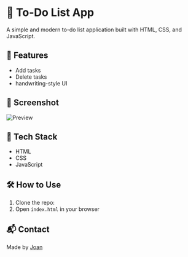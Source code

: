 # 📝 To-Do List App

A simple and modern to-do list application built with HTML, CSS, and JavaScript.

## 🔧 Features
- Add tasks
- Delete tasks
- handwriting-style UI

## 📸 Screenshot
![Preview](screenshot.png)

## 📂 Tech Stack
- HTML
- CSS
- JavaScript

## 🛠️ How to Use
1. Clone the repo:
2. Open `index.html` in your browser

## 📬 Contact
Made by [Joan](https://github.com/your-username)
